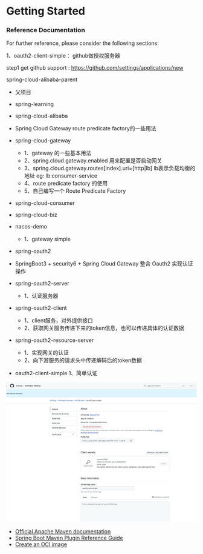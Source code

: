 # Getting Started

### Reference Documentation

For further reference, please consider the following sections:

1、oauth2-client-simple：
github做授权服务器

step1
get github support : https://github.com/settings/applications/new


spring-cloud-alibaba-parent

- 父项目

- spring-learning 
- spring-cloud-alibaba 
- Spring Cloud Gateway route predicate factory的一些用法
- spring-cloud-gateway
    - 1、gateway 的一些基本用法
    - 2、spring.cloud.gateway.enabled 用来配置是否启动网关
    - 3、spring.cloud.gateway.routes[index].uri=[http|lb] lb表示负载均衡的地址 eg: lb:consumer-service
    - 4、route predicate factory 的使用
    - 5、自己编写一个 Route Predicate Factory
- spring-cloud-consumer
    
- spring-cloud-biz
- nacos-demo
   - 1、gateway simple
- spring-oauth2 
 - SpringBoot3 + security6 + Spring Cloud Gateway 整合 Oauth2 实现认证操作
- spring-oauth2-server
    - 1、认证服务器
- spring-oauth2-client
    - 1、client服务，对外提供接口
    - 2、获取网关服务传递下来的token信息，也可以传递具体的认证数据
- spring-oauth2-resource-server
    - 1、实现网关的认证
    - 2、向下游服务的请求头中传递解码后的token数据
- oauth2-client-simple
     1、简单认证




![img.png](spring-oauth2/oauth2-client-simple/img.png)
* [Official Apache Maven documentation](https://maven.apache.org/guides/index.html)
* [Spring Boot Maven Plugin Reference Guide](https://docs.spring.io/spring-boot/docs/3.2.0/maven-plugin/reference/html/)
* [Create an OCI image](https://docs.spring.io/spring-boot/docs/3.2.0/maven-plugin/reference/html/#build-image)

